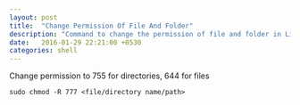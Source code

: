```yaml
---
layout: post
title:  "Change Permission Of File And Folder"
description: "Command to change the permission of file and folder in Linux"
date:   2016-01-29 22:21:00 +0530
categories: shell
---
```


Change permission to 755 for directories, 644 for files

```shell
sudo chmod -R 777 <file/directory name/path>
```